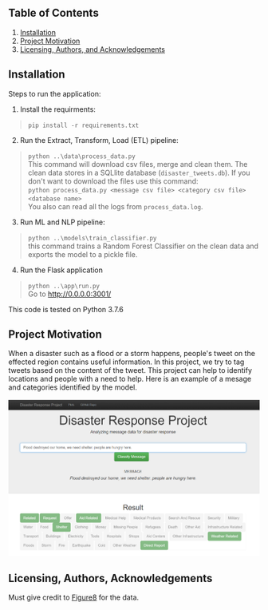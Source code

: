 
## Table of Contents

1. [Installation](#installation)
2. [Project Motivation](#motivation)
5. [Licensing, Authors, and Acknowledgements](#licensing)

## Installation <a name="installation"></a>
Steps to run the application:

1. Install the requirments:
>`pip install -r requirements.txt`

2. Run the Extract, Transform, Load (ETL) pipeline:<br> 
> `python ..\data\process_data.py` <br>
  This command will download csv files, merge and clean them. The clean data stores in a SQLlite database (`disaster_tweets.db`). If you don't want to download the files use this command:  <br>
`python process_data.py <message csv file> <category csv file> <database name>` <br>
You also can read all the logs from `process_data.log`.
3. Run ML and NLP pipeline: <br>
>`python ..\models\train_classifier.py` <br>
this command trains a Random Forest Classifier on the clean data and exports the model to a pickle file.
4. Run the Flask application <br>
> `python ..\app\run.py` <br>
Go to http://0.0.0.0:3001/

This code is tested on Python 3.7.6

## Project Motivation<a name="motivation"></a>
When a disaster such as a flood or a storm happens, people's tweet on the effected region contains useful information. In this project, we try to tag tweets based on the content of the tweet. This project can help to identify locations and people with a need to help. Here is an example of a mesage and categories identified by the model.<br> <br>
![Screen_shot](/images/sample.png)

## Licensing, Authors, Acknowledgements<a name="licensing"></a>
Must give credit to [Figure8](https://www.figure-eight.com/)  for the data.


